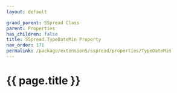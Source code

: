 ```yaml
---
layout: default

grand_parent: SSpread Class
parent: Properties
has_children: false
title: SSpread.TypeDateMin Property
nav_order: 171
permalink: /package/extension5/sspread/properties/TypeDateMin
---
```

# {{ page.title }}